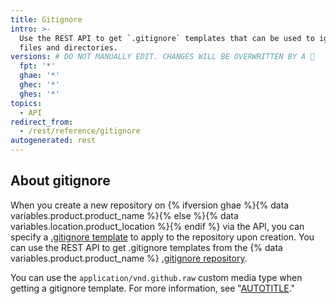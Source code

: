 ```yaml
---
title: Gitignore
intro: >-
  Use the REST API to get `.gitignore` templates that can be used to ignore
  files and directories.
versions: # DO NOT MANUALLY EDIT. CHANGES WILL BE OVERWRITTEN BY A 🤖
  fpt: '*'
  ghae: '*'
  ghec: '*'
  ghes: '*'
topics:
  - API
redirect_from:
  - /rest/reference/gitignore
autogenerated: rest
---
```


## About gitignore

When you create a new repository on {% ifversion ghae %}{% data variables.product.product_name %}{% else %}{% data variables.location.product_location %}{% endif %} via the API, you can specify a [.gitignore template](/get-started/getting-started-with-git/ignoring-files) to apply to the repository upon creation. You can use the REST API to get .gitignore templates from the {% data variables.product.product_name %} [.gitignore repository](https://github.com/github/gitignore).

You can use the `application/vnd.github.raw` custom media type when getting a gitignore template. For more information, see "[AUTOTITLE](/rest/overview/media-types)."

<!-- Content after this section is automatically generated -->
